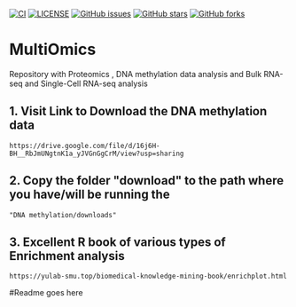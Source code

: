 [![CI](https://github.com/rayotoo/MultiOmics/actions/workflows/blank.yml/badge.svg)](https://github.com/rayotoo/MultiOmics/actions/workflows/blank.yml)
[![LICENSE](https://img.shields.io/github/license/rayotoo/MultiOmics?style=flat-square&color=green)](https://github.com/rayotoo/MultiOmics/blob/main/LICENSE)
[![GitHub issues](https://img.shields.io/github/issues/rayotoo/MultiOmics?style=flat-square)](https://github.com/rayotoo/sMultiOmics/issues)
[![GitHub stars](https://img.shields.io/github/stars/rayotoo/MultiOmics?style=flat-square&color=important)](https://github.com/rayotoo/MultiOmics/stargazers)
[![GitHub forks](https://img.shields.io/github/forks/rayotoo/MultiOmics?style=flat-square&color=blueviolet)](https://github.com/rayotoo/MultiOmics/network/members)

# MultiOmics
Repository with Proteomics , DNA methylation data analysis and Bulk RNA-seq and Single-Cell RNA-seq analysis

## 1. Visit Link to Download the DNA methylation data
```
https://drive.google.com/file/d/16j6H-BH__RbJmUNgtnK1a_yJVGnGgCrM/view?usp=sharing
```
## 2. Copy the folder "download" to the path where you have/will be running the 
```
"DNA methylation/downloads"
```

## 3. Excellent R book of various types of Enrichment analysis
```
https://yulab-smu.top/biomedical-knowledge-mining-book/enrichplot.html
```
#Readme goes here
